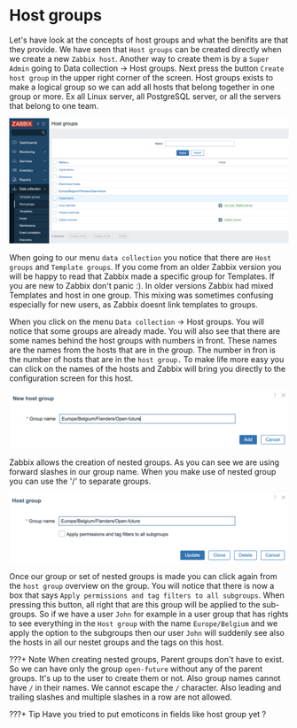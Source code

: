 # Host groups

Let's have look at the concepts of host groups and what the benifits are that they provide. 
We have seen that ```Host groups``` can be created directly when we create a new ```Zabbix host```.
Another way to create them is by a ```Super Admin``` going to Data collection -> Host groups. Next press the button ```Create host group``` in the upper right corner of the screen.
Host groups exists to make a logical group so we can add all hosts that belong together in one group or more. Ex all Linux server, all PostgreSQL server, or all the servers that belong to one team.


![host-groups](image/all-groups.png)

When going to our menu ```data collection``` you notice that there are ```Host groups``` and ```Template groups```. If you come from an older Zabbix version you will be happy to read that Zabbix made a specific group for Templates. If you are new to Zabbix don't panic :). In older versions Zabbix had mixed Templates and host in one group. This mixing was sometimes confusing especially for new users, as Zabbix doesnt link templates to groups. 

When you click on the menu ```Data collection``` -> Host groups. You will notice that some groups are already made. You will also see that there are some names behind the host groups with numbers in front. These names are the names from the hosts that are in the group. The number in fron is the number of hosts that are in the ```host group.``` To make life more easy you can click on the names of the hosts and Zabbix will bring you directly to the configuration screen for this host.

![host-groups](image/host-groups.png)

Zabbix allows the creation of nested groups. As you can see we are using forward slashes in our group name. When you make use of nested group you can use the '/' to separate groups. 


![host-groups](image/host-groups-edit.png)

Once our group or set of nested groups is made you can click again from the ```host group``` overview on the group. You will notice that there is now a box that says ```Apply permissions and tag filters to all subgroups```. When pressing this button, all right that are this group will be applied to the sub-groups. So if we have a user ```John``` for example in a user group that has rights to see everything in the ```Host group``` with the name ```Europe/Belgium``` and we apply the option to the subgroups then our user ```John``` will suddenly see also the hosts in all our nestet groups and the tags on this host.



???+ Note
    When creating nested groups, Parent groups don't have to exist. So we can have only the group ```open-future``` without any of the parent groups. It's up to the user to create them or not. Also group names cannot have `/` in their names. We cannot escape the `/` character. Also leading and trailing slashes and multiple slashes in a row are not allowed.

???+ Tip
    Have you tried to put emoticons in fields like host group yet ?

